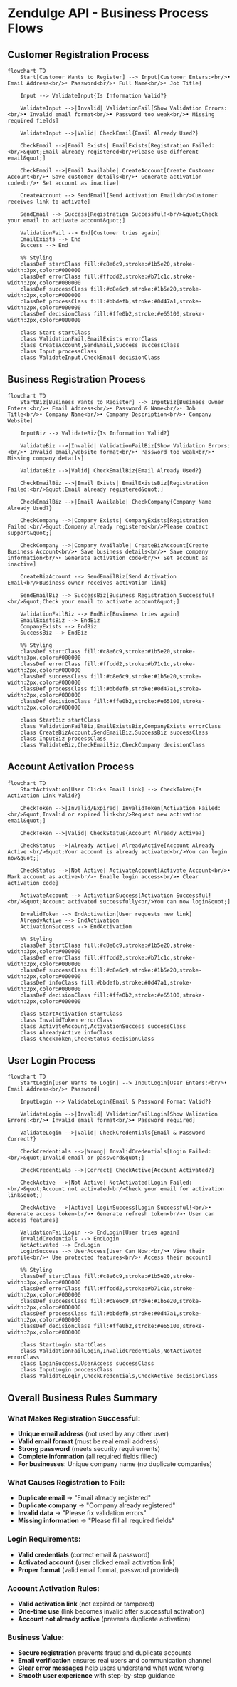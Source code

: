 # Zendulge API - Business Process Flows

## Customer Registration Process

```mermaid
flowchart TD
    Start[Customer Wants to Register] --> Input[Customer Enters:<br/>• Email Address<br/>• Password<br/>• Full Name<br/>• Job Title]
    
    Input --> ValidateInput{Is Information Valid?}
    
    ValidateInput -->|Invalid| ValidationFail[Show Validation Errors:<br/>• Invalid email format<br/>• Password too weak<br/>• Missing required fields]
    
    ValidateInput -->|Valid| CheckEmail{Email Already Used?}
    
    CheckEmail -->|Email Exists| EmailExists[Registration Failed:<br/>&quot;Email already registered<br/>Please use different email&quot;]
    
    CheckEmail -->|Email Available| CreateAccount[Create Customer Account<br/>• Save customer details<br/>• Generate activation code<br/>• Set account as inactive]
    
    CreateAccount --> SendEmail[Send Activation Email<br/>Customer receives link to activate]
    
    SendEmail --> Success[Registration Successful!<br/>&quot;Check your email to activate account&quot;]
    
    ValidationFail --> End[Customer tries again]
    EmailExists --> End
    Success --> End
    
    %% Styling
    classDef startClass fill:#c8e6c9,stroke:#1b5e20,stroke-width:3px,color:#000000
    classDef errorClass fill:#ffcdd2,stroke:#b71c1c,stroke-width:2px,color:#000000  
    classDef successClass fill:#c8e6c9,stroke:#1b5e20,stroke-width:2px,color:#000000
    classDef processClass fill:#bbdefb,stroke:#0d47a1,stroke-width:2px,color:#000000
    classDef decisionClass fill:#ffe0b2,stroke:#e65100,stroke-width:2px,color:#000000
    
    class Start startClass
    class ValidationFail,EmailExists errorClass
    class CreateAccount,SendEmail,Success successClass
    class Input processClass
    class ValidateInput,CheckEmail decisionClass
```

## Business Registration Process

```mermaid
flowchart TD
    StartBiz[Business Wants to Register] --> InputBiz[Business Owner Enters:<br/>• Email Address<br/>• Password & Name<br/>• Job Title<br/>• Company Name<br/>• Company Description<br/>• Company Website]
    
    InputBiz --> ValidateBiz{Is Information Valid?}
    
    ValidateBiz -->|Invalid| ValidationFailBiz[Show Validation Errors:<br/>• Invalid email/website format<br/>• Password too weak<br/>• Missing company details]
    
    ValidateBiz -->|Valid| CheckEmailBiz{Email Already Used?}
    
    CheckEmailBiz -->|Email Exists| EmailExistsBiz[Registration Failed:<br/>&quot;Email already registered&quot;]
    
    CheckEmailBiz -->|Email Available| CheckCompany{Company Name Already Used?}
    
    CheckCompany -->|Company Exists| CompanyExists[Registration Failed:<br/>&quot;Company already registered<br/>Please contact support&quot;]
    
    CheckCompany -->|Company Available| CreateBizAccount[Create Business Account<br/>• Save business details<br/>• Save company information<br/>• Generate activation code<br/>• Set account as inactive]
    
    CreateBizAccount --> SendEmailBiz[Send Activation Email<br/>Business owner receives activation link]
    
    SendEmailBiz --> SuccessBiz[Business Registration Successful!<br/>&quot;Check your email to activate account&quot;]
    
    ValidationFailBiz --> EndBiz[Business tries again]
    EmailExistsBiz --> EndBiz
    CompanyExists --> EndBiz
    SuccessBiz --> EndBiz
    
    %% Styling
    classDef startClass fill:#c8e6c9,stroke:#1b5e20,stroke-width:3px,color:#000000
    classDef errorClass fill:#ffcdd2,stroke:#b71c1c,stroke-width:2px,color:#000000  
    classDef successClass fill:#c8e6c9,stroke:#1b5e20,stroke-width:2px,color:#000000
    classDef processClass fill:#bbdefb,stroke:#0d47a1,stroke-width:2px,color:#000000
    classDef decisionClass fill:#ffe0b2,stroke:#e65100,stroke-width:2px,color:#000000
    
    class StartBiz startClass
    class ValidationFailBiz,EmailExistsBiz,CompanyExists errorClass
    class CreateBizAccount,SendEmailBiz,SuccessBiz successClass
    class InputBiz processClass
    class ValidateBiz,CheckEmailBiz,CheckCompany decisionClass
```

## Account Activation Process

```mermaid
flowchart TD
    StartActivation[User Clicks Email Link] --> CheckToken{Is Activation Link Valid?}
    
    CheckToken -->|Invalid/Expired| InvalidToken[Activation Failed:<br/>&quot;Invalid or expired link<br/>Request new activation email&quot;]
    
    CheckToken -->|Valid| CheckStatus{Account Already Active?}
    
    CheckStatus -->|Already Active| AlreadyActive[Account Already Active:<br/>&quot;Your account is already activated<br/>You can login now&quot;]
    
    CheckStatus -->|Not Active| ActivateAccount[Activate Account<br/>• Mark account as active<br/>• Enable login access<br/>• Clear activation code]
    
    ActivateAccount --> ActivationSuccess[Activation Successful!<br/>&quot;Account activated successfully<br/>You can now login&quot;]
    
    InvalidToken --> EndActivation[User requests new link]
    AlreadyActive --> EndActivation
    ActivationSuccess --> EndActivation
    
    %% Styling
    classDef startClass fill:#c8e6c9,stroke:#1b5e20,stroke-width:3px,color:#000000
    classDef errorClass fill:#ffcdd2,stroke:#b71c1c,stroke-width:2px,color:#000000  
    classDef successClass fill:#c8e6c9,stroke:#1b5e20,stroke-width:2px,color:#000000
    classDef infoClass fill:#bbdefb,stroke:#0d47a1,stroke-width:2px,color:#000000
    classDef decisionClass fill:#ffe0b2,stroke:#e65100,stroke-width:2px,color:#000000
    
    class StartActivation startClass
    class InvalidToken errorClass
    class ActivateAccount,ActivationSuccess successClass
    class AlreadyActive infoClass
    class CheckToken,CheckStatus decisionClass
```

## User Login Process

```mermaid
flowchart TD
    StartLogin[User Wants to Login] --> InputLogin[User Enters:<br/>• Email Address<br/>• Password]
    
    InputLogin --> ValidateLogin{Email & Password Format Valid?}
    
    ValidateLogin -->|Invalid| ValidationFailLogin[Show Validation Errors:<br/>• Invalid email format<br/>• Password required]
    
    ValidateLogin -->|Valid| CheckCredentials{Email & Password Correct?}
    
    CheckCredentials -->|Wrong| InvalidCredentials[Login Failed:<br/>&quot;Invalid email or password&quot;]
    
    CheckCredentials -->|Correct| CheckActive{Account Activated?}
    
    CheckActive -->|Not Active| NotActivated[Login Failed:<br/>&quot;Account not activated<br/>Check your email for activation link&quot;]
    
    CheckActive -->|Active| LoginSuccess[Login Successful!<br/>• Generate access token<br/>• Generate refresh token<br/>• User can access features]
    
    ValidationFailLogin --> EndLogin[User tries again]
    InvalidCredentials --> EndLogin
    NotActivated --> EndLogin
    LoginSuccess --> UserAccess[User Can Now:<br/>• View their profile<br/>• Use protected features<br/>• Access their account]
    
    %% Styling
    classDef startClass fill:#c8e6c9,stroke:#1b5e20,stroke-width:3px,color:#000000
    classDef errorClass fill:#ffcdd2,stroke:#b71c1c,stroke-width:2px,color:#000000  
    classDef successClass fill:#c8e6c9,stroke:#1b5e20,stroke-width:2px,color:#000000
    classDef processClass fill:#bbdefb,stroke:#0d47a1,stroke-width:2px,color:#000000
    classDef decisionClass fill:#ffe0b2,stroke:#e65100,stroke-width:2px,color:#000000
    
    class StartLogin startClass
    class ValidationFailLogin,InvalidCredentials,NotActivated errorClass
    class LoginSuccess,UserAccess successClass
    class InputLogin processClass
    class ValidateLogin,CheckCredentials,CheckActive decisionClass
```

## Overall Business Rules Summary

### **What Makes Registration Successful:**
- **Unique email address** (not used by any other user)
- **Valid email format** (must be real email address)
- **Strong password** (meets security requirements)
- **Complete information** (all required fields filled)
- **For businesses**: Unique company name (no duplicate companies)

### **What Causes Registration to Fail:**
- **Duplicate email** → &quot;Email already registered&quot;
- **Duplicate company** → &quot;Company already registered&quot; 
- **Invalid data** → &quot;Please fix validation errors&quot;
- **Missing information** → &quot;Please fill all required fields&quot;

### **Login Requirements:**
- **Valid credentials** (correct email & password)
- **Activated account** (user clicked email activation link)
- **Proper format** (valid email format, password provided)

### **Account Activation Rules:**
- **Valid activation link** (not expired or tampered)
- **One-time use** (link becomes invalid after successful activation)
- **Account not already active** (prevents duplicate activation)

### **Business Value:**
- **Secure registration** prevents fraud and duplicate accounts
- **Email verification** ensures real users and communication channel
- **Clear error messages** help users understand what went wrong
- **Smooth user experience** with step-by-step guidance
